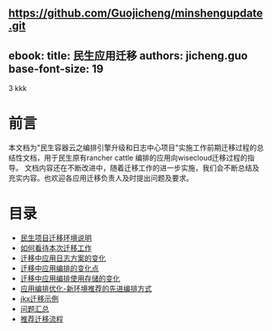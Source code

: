 https://github.com/Guojicheng/minshengupdate.git
---
ebook:
  title: 民生应用迁移
  authors: jicheng.guo
  base-font-size: 19
---

3 kkk 

# 前言
  本文档为"民生容器云之编排引擎升级和日志中心项目"实施工作前期迁移过程的总结性文档，用于民生原有rancher cattle 编排的应用向wisecloud迁移过程的指导。
  文档内容还在不断改进中，随着迁移工作的进一步实施，我们会不断总结及充实内容。也欢迎各应用迁移负责人及时提出问题及要求。
# 目录

* [民生项目迁移环境说明](民生项目迁移.md)
* [如何看待本次迁移工作](迁移的意义-如何利用好迁移工作的机会.md)
* [迁移中应用日志方案的变化](日志方案.md)
* [迁移中应用编排的变化点](编排方案.md)
* [迁移中应用编排使用存储的变化](存储资源.md)
* [应用编排优化-新环境推荐的先进编排方式](复合容器模式.md)
* [jkx迁移示例](jkx健康险.md)
* [问题汇总](问题总结.md)
* [推荐迁移流程](推荐迁移流程.md)

